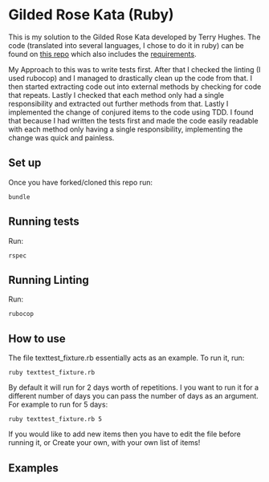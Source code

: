 # Gilded Rose Kata (Ruby)

This is my solution to the Gilded Rose Kata developed by Terry Hughes. The code (translated into several languages, I chose to do it in ruby) can be found on [this repo](https://github.com/makersacademy/course/blob/main/individual_challenges/gilded_rose.md) which also includes the [requirements](https://github.com/emilybache/GildedRose-Refactoring-Kata/blob/main/GildedRoseRequirements.txt).

My Approach to this was to write tests first. After that I checked the linting (I used rubocop) and I managed to drastically clean up the code from that. I then started extracting code out into external methods by checking for code that repeats. Lastly I checked that each method only had a single responsibility and extracted out further methods from that. Lastly I implemented the change of conjured items to the code using TDD. I found that because I had written the tests first and made the code easily readable with each method only having a single responsibility, implementing the change was quick and painless.

## Set up

Once you have forked/cloned this repo run:
```
bundle
```

## Running tests
Run:
```
rspec
```

## Running Linting
Run:
```
rubocop
```

## How to use

The file texttest_fixture.rb essentially acts as an example. To run it, run:
```
ruby texttest_fixture.rb
```

By default it will run for 2 days worth of repetitions. I you want to run it for a different number of days you can pass the number of days as an argument. For example to run for 5 days:
```
ruby texttest_fixture.rb 5
```

If you would like to add new items then you have to edit the file before running it, or Create your own, with your own list of items!

## Examples